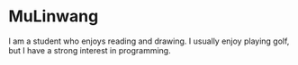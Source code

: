 # MuLinwang
 I am a student who enjoys reading and drawing. I usually enjoy playing golf, but I have a strong interest in programming. 
